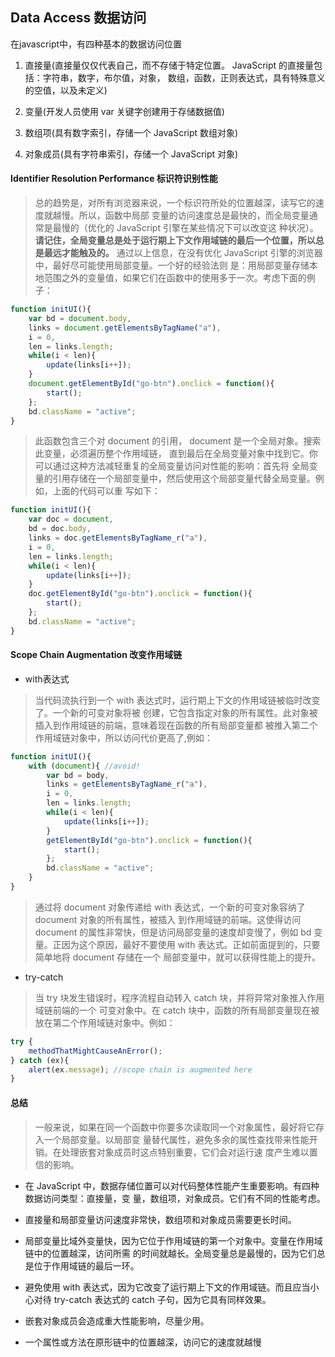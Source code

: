 ## Data Access 数据访问

在javascript中，有四种基本的数据访问位置

1. 直接量(直接量仅仅代表自己，而不存储于特定位置。 JavaScript 的直接量包括：字符串，数字，布尔值，对象，
数组，函数，正则表达式，具有特殊意义的空值，以及未定义)

2. 变量(开发人员使用 var 关键字创建用于存储数据值)

3. 数组项(具有数字索引，存储一个 JavaScript 数组对象)

4. 对象成员(具有字符串索引，存储一个 JavaScript 对象)

#### Identifier Resolution Performance 标识符识别性能

> 总的趋势是，对所有浏览器来说，一个标识符所处的位置越深，读写它的速度就越慢。所以，函数中局部
变量的访问速度总是最快的，而全局变量通常是最慢的（优化的 JavaScript 引擎在某些情况下可以改变这
种状况）。**请记住，全局变量总是处于运行期上下文作用域链的最后一个位置，所以总是最远才能触及的。**
通过以上信息，在没有优化 JavaScript 引擎的浏览器中，最好尽可能使用局部变量。一个好的经验法则
是：用局部变量存储本地范围之外的变量值，如果它们在函数中的使用多于一次。考虑下面的例子：

```javascript
function initUI(){
	var bd = document.body,
	links = document.getElementsByTagName("a"),
	i = 0,
	len = links.length;
	while(i < len){
		update(links[i++]);
	}
	document.getElementById("go-btn").onclick = function(){
		start();
	};
	bd.className = "active";
}
```

> 此函数包含三个对 document 的引用， document 是一个全局对象。搜索此变量，必须遍历整个作用域链，
直到最后在全局变量对象中找到它。你可以通过这种方法减轻重复的全局变量访问对性能的影响：首先将
全局变量的引用存储在一个局部变量中，然后使用这个局部变量代替全局变量。例如，上面的代码可以重
写如下：

```javascript
function initUI(){
	var doc = document,
	bd = doc.body,
	links = doc.getElementsByTagName_r("a"),
	i = 0,
	len = links.length;
	while(i < len){
		update(links[i++]);
	}
	doc.getElementById("go-btn").onclick = function(){
		start();
	};
	bd.className = "active";
}
```
#### Scope Chain Augmentation 改变作用域链

+ with表达式

> 当代码流执行到一个 with 表达式时，运行期上下文的作用域链被临时改变了。一个新的可变对象将被
创建，它包含指定对象的所有属性。此对象被插入到作用域链的前端，意味着现在函数的所有局部变量都
被推入第二个作用域链对象中，所以访问代价更高了,例如：

```javascript
function initUI(){
	with (document){ //avoid!
		var bd = body,
		links = getElementsByTagName_r("a"),
		i = 0,
		len = links.length;
		while(i < len){
			update(links[i++]);
		}
		getElementById("go-btn").onclick = function(){
			start();
		};
		bd.className = "active";
	}
}
```

> 通过将 document 对象传递给 with 表达式，一个新的可变对象容纳了 document 对象的所有属性，被插入
到作用域链的前端。这使得访问 document 的属性非常快，但是访问局部变量的速度却变慢了，例如 bd 变
量。正因为这个原因，最好不要使用 with 表达式。正如前面提到的，只要简单地将 document 存储在一个
局部变量中，就可以获得性能上的提升。

+ try-catch

> 当 try 块发生错误时，程序流程自动转入 catch 块，并将异常对象推入作用域链前端的一个
可变对象中。在 catch 块中，函数的所有局部变量现在被放在第二个作用域链对象中。例如：

```javascript
try {
	methodThatMightCauseAnError();
} catch (ex){
	alert(ex.message); //scope chain is augmented here
}
```

#### 总结

> 一般来说，如果在同一个函数中你要多次读取同一个对象属性，最好将它存入一个局部变量。以局部变
量替代属性，避免多余的属性查找带来性能开销。在处理嵌套对象成员时这点特别重要，它们会对运行速
度产生难以置信的影响。

+ 在 JavaScript 中，数据存储位置可以对代码整体性能产生重要影响。有四种数据访问类型：直接量，变
量，数组项，对象成员。它们有不同的性能考虑。

+ 直接量和局部变量访问速度非常快，数组项和对象成员需要更长时间。

+ 局部变量比域外变量快，因为它位于作用域链的第一个对象中。变量在作用域链中的位置越深，访问所需
的时间就越长。全局变量总是最慢的，因为它们总是位于作用域链的最后一环。

+ 避免使用 with 表达式，因为它改变了运行期上下文的作用域链。而且应当小心对待 try-catch 表达式的 catch
子句，因为它具有同样效果。

+ 嵌套对象成员会造成重大性能影响，尽量少用。

+ 一个属性或方法在原形链中的位置越深，访问它的速度就越慢

